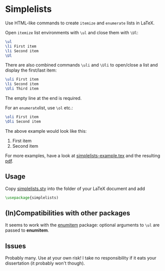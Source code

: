 # Simplelists

Use HTML-like commands to create `itemize` and `enumerate` lists in LaTeX.

Open `itemize` list environments with `\ul` and close them with `\Ul`:
```latex
\ul 
\li First item
\li Second item
\Ul
```

There are also combined commands `\uli` and `\Uli` to open/close a list and display the first/last item:
```latex
\uli First item
\li Second item
\Uli Third item

```
The empty line at the end is required.

For an `enumerate`list, use `\ol` etc.:
```latex
\oli First item
\Oli Second item

```
The above example would look like this:
1. First item
2. Second item

For more examples, have a look at [simplelists-example.tex](simplelists-example.tex) and the resulting [pdf](simplelists-example.pdf). 

## Usage
Copy [simplelists.sty](simplelists.sty) into the folder of your LaTeX document and add
```latex
\usepackage{simplelists)
```

## (In)Compatibilities with other packages
It seems to work with the [enumitem](https://ctan.org/pkg/enumitem) package: optional arguments to `\ul` are passed to **enumitem**.

## Issues
Probably many. Use at your own risk! I take no responsibility if it eats your dissertation (it probably won't though).


